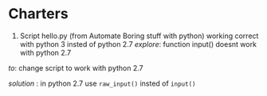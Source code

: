 # Charters

1. Script hello.py (from Automate Boring stuff with python) working correct with python 3 insted of python 2.7
*explore*: function input() doesnt work with python 2.7

*to*: change script to work with python 2.7

*solution* : in python 2.7 use ```raw_input()``` insted of ```input()```